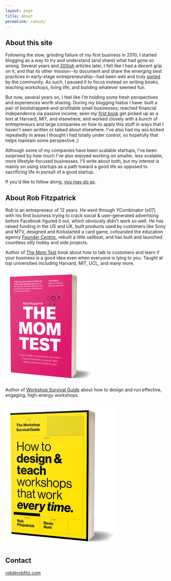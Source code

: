 ```yaml
---
layout: page
title: About
permalink: /about/
---
```


## About this site

Following the slow, grinding failure of my first business in 2010, I started blogging as a way to try and understand (and share) what had gone so wrong. Several years and <a href="http://thestartuptoolkit.com/blog/series-and-topics/" target="_blank">200ish</a> articles later, I felt like I had a decent grip on it, and that its other mission--to document and share the emerging best practices in early-stage entrepreneurship--had been well and truly <a href="https://playbook.samaltman.com/" target="_blank">sorted</a> by the community. As such, I paused it to focus instead on writing books, teaching workshops, living life, and building whatever seemed fun. 

But now, several years on, I feel like I'm holding some fresh perspectives and experiences worth sharing. During my blogging hiatus I have: built a pair of bootstrapped-and-profitable small businesses; reached financial independence via passive income; seen my <a href="http://geni.us/momtest" target="_blank">first book</a> get picked up as a text at Harvard, MIT, and elsewhere; and worked closely with a bunch of entrepreneurs and large companies on how to apply this stuff in ways that I haven't seen written or talked about elsewhere. I've also had my ass kicked repeatedly in areas I thought I had totally under control, so hopefully that helps maintain some perspective ;)

Although some of my companies have been scalable startups, I've been surprised by how much I've also enjoyed working on smaller, less scalable, more lifestyle-focused businesses. I'll write about both, but my interest is mainly on using startups as a path toward a good life as opposed to sacrificing life in pursuit of a good startup.

If you'd like to follow along, <a href="/subscribe">you may do so</a>.

## About Rob Fitzpatrick

Rob is an entrepreneur of 12 years. He went through YCombinator (s07) with his first business trying to crack social & user-generated advertising before Facebook figured it out, which obviously didn't work so well. He has raised funding in the US and UK, built products used by customers like Sony and MTV, designed and Kickstarted a card game, cofounded the education agency <a href="http://foundercentric.com" target="_blank">Founder Centric</a>, rebuilt a little sailboat, and has built and launched countless silly hobby and side projects. 

<div class="row">
<p class="two-thirds">Author of <a href="http://geni.us/momtest" target="_blank">The Mom Test</a> book about how to talk to customers and learn if your business is a good idea even when everyone is lying to you. Taught at top universities including Harvard, MIT, UCL, and many more.</p>

<img class="one-third" src="/img/mom-test-book-350.png" />

</div>

<div class="row">
<p class="two-thirds">
Author of <a href="http://workshopsurvival.com" target="_blank">Workshop Survival Guide</a> about how to design and run effective, engaging, high-energy workshops.</p>

<img class="one-third" src="/img/workshop-survival-guide-350.png" />

</div>

## Contact

rob@robfitz.com
